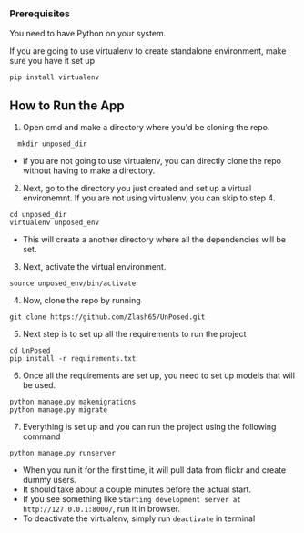 ### Prerequisites

You need to have Python on your system.

If you are going to use virtualenv to create standalone environment, make sure you have it set up
```
pip install virtualenv
```


## How to Run the App

1. Open cmd and make a directory where you'd be cloning the repo.
```
  mkdir unposed_dir
```
* if you are not going to use virtualenv, you can directly clone the repo without having to make a directory.

2. Next, go to the directory you just created and set up a virtual environemnt. If you are not using virtualenv, you can skip to step 4.
```
cd unposed_dir
virtualenv unposed_env
```
* This will create a another directory where all the dependencies will be set.

3. Next, activate the virtual environment.
```
source unposed_env/bin/activate
```

4. Now, clone the repo by running
```
git clone https://github.com/Zlash65/UnPosed.git
```

5. Next step is to set up all the requirements to run the project
```
cd UnPosed
pip install -r requirements.txt
```

6. Once all the requirements are set up, you need to set up models that will be used.
```
python manage.py makemigrations
python manage.py migrate
```

7. Everything is set up and you can run the project using the following command
```
python manage.py runserver
```
* When you run it for the first time, it will pull data from flickr and create dummy users.
* It should take about a couple minutes before the actual start.
* If you see something like `Starting development server at http://127.0.0.1:8000/`, run it in browser.
* To deactivate the virtualenv, simply run `deactivate` in terminal
